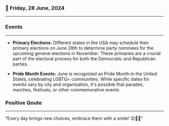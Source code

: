 ### 📅 Friday, 28 June, 2024
------
### Events
------
- **Primary Elections:** Different states in the USA may schedule their primary elections on June 28th to determine party nominees for the upcoming general elections in November. These primaries are a crucial part of the electoral process for both the Democratic and Republican parties.

- **Pride Month Events:** June is recognized as Pride Month in the United States, celebrating LGBTQ+ communities. While specific dates for events vary by city and organization, it's possible that parades, marches, festivals, or other commemorative events
### Positive Qoute
------
"Every day brings new choices, embrace them with a smile! 😊🌟🌱"
